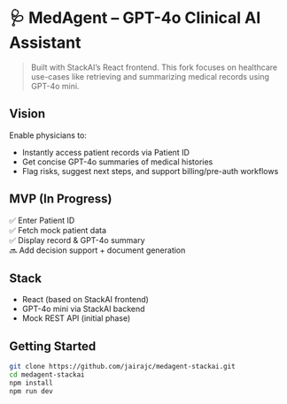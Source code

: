 # 🩺 MedAgent – GPT-4o Clinical AI Assistant

> Built with StackAI’s React frontend. This fork focuses on healthcare use-cases like retrieving and summarizing medical records using GPT-4o mini.

## Vision

Enable physicians to:
- Instantly access patient records via Patient ID
- Get concise GPT-4o summaries of medical histories
- Flag risks, suggest next steps, and support billing/pre-auth workflows

## MVP (In Progress)

✅ Enter Patient ID  
✅ Fetch mock patient data  
✅ Display record & GPT-4o summary  
🔜 Add decision support + document generation

## Stack
- React (based on StackAI frontend)
- GPT-4o mini via StackAI backend
- Mock REST API (initial phase)

## Getting Started

```bash
git clone https://github.com/jairajc/medagent-stackai.git
cd medagent-stackai
npm install
npm run dev
